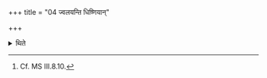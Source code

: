 +++
title = "04 ज्वलयन्ति धिष्णियान्"

+++

<details><summary>थिते</summary>

4. They cause the Dhiṣṇya-fires blaze.[^1]  

[^1]: Cf. MS III.8.10.  
</details>
